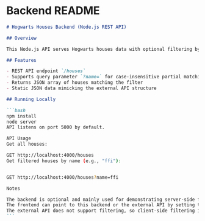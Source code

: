 # Backend README

````markdown
# Hogwarts Houses Backend (Node.js REST API)

## Overview

This Node.js API serves Hogwarts houses data with optional filtering by house name.

## Features

- REST API endpoint `/houses`
- Supports query parameter `?name=` for case-insensitive partial matching on house name
- Returns JSON array of houses matching the filter
- Static JSON data mimicking the external API structure

## Running Locally

```bash
npm install
node server
API listens on port 5000 by default.

API Usage
Get all houses:

GET http://localhost:4000/houses
Get filtered houses by name (e.g., "ffi"):


GET http://localhost:4000/houses?name=ffi

Notes

The backend is optional and mainly used for demonstrating server-side filtering.
The frontend can point to this backend or the external API by setting the NEXT_PUBLIC_API_URL environment variable.
The external API does not support filtering, so client-side filtering is needed in that case.
```
````
